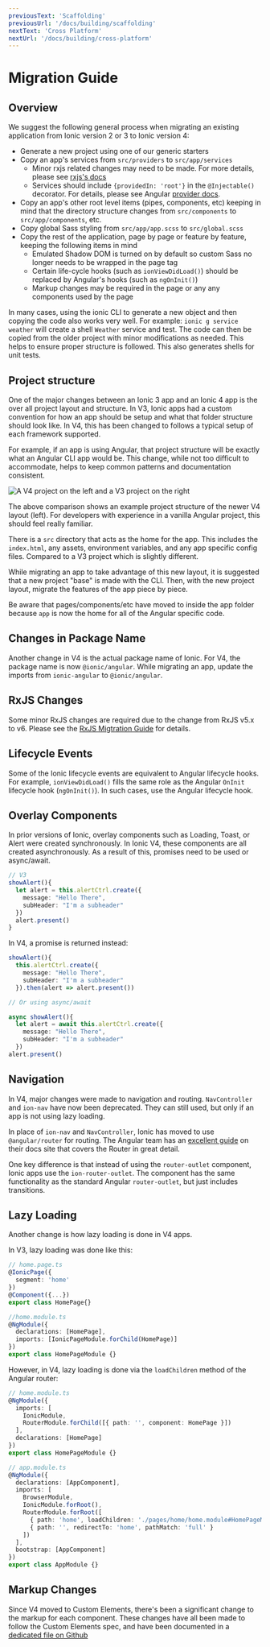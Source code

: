 ```yaml
---
previousText: 'Scaffolding'
previousUrl: '/docs/building/scaffolding'
nextText: 'Cross Platform'
nextUrl: '/docs/building/cross-platform'
---
```


# Migration Guide

## Overview

We suggest the following general process when migrating an existing application from Ionic version 2 or 3 to Ionic version 4:

- Generate a new project using one of our generic starters
- Copy an app's services from `src/providers` to `src/app/services`
   - Minor rxjs related changes may need to be made. For more details, please see [rxjs's docs](https://github.com/ReactiveX/rxjs/blob/master/MIGRATION.md)
   - Services should include `{providedIn: 'root'}` in the `@Injectable()` decorator. For details, please see Angular [provider docs](https://angular.io/guide/providers).
- Copy an app's other root level items (pipes, components, etc) keeping in mind that the directory structure changes from `src/components` to `src/app/components`, etc.
- Copy global Sass styling from `src/app/app.scss` to `src/global.scss`
- Copy the rest of the application, page by page or feature by feature, keeping the following items in mind
   - Emulated Shadow DOM is turned on by default so custom Sass no longer needs to be wrapped in the page tag
   - Certain life-cycle hooks (such as `ionViewDidLoad()`) should be replaced by Angular's hooks (such as `ngOnInit()`)
   - Markup changes may be required in the page or any any components used by the page

In many cases, using the ionic CLI to generate a new object and then copying the code also works very well. For example: `ionic g service weather` will create a shell `Weather` service and test. The code can then be copied from the older project with minor modifications as needed. This helps to ensure proper structure is followed. This also generates shells for unit tests.

## Project structure

One of the major changes between an Ionic 3 app and an Ionic 4 app is the over all project layout and structure. In V3, Ionic apps had a custom convention for how an app should be setup and what that folder structure should look like. In V4, this has been changed to follows a typical setup of each framework supported.

For example, if an app is using Angular, that project structure will be exactly what an Angular CLI app would be. This change, while not too difficult to accommodate, helps to keep common patterns and documentation consistent.

![A V4 project on the left and a V3 project on the right](/docs/assets/img/guides/migration/v4-v3-project-setup.png)

The above comparison shows an example project structure of the newer V4 layout (left). For developers with experience in a vanilla Angular project, this should feel really familiar.

There is a `src` directory that acts as the home for the app. This includes the `index.html`, any assets, environment variables, and any app specific config files. Compared to a V3 project which is slightly different.

While migrating an app to take advantage of this new layout, it is suggested that a new project "base" is made with the CLI. Then, with the new project layout, migrate the features of the app piece by piece.

Be aware that pages/components/etc have moved to inside the app folder because `app` is now the home for all of the Angular specific code.

## Changes in Package Name

Another change in V4 is the actual package name of Ionic. For V4, the package name is now `@ionic/angular`. While migrating an app, update the imports from `ionic-angular` to `@ionic/angular`.

## RxJS Changes

Some minor RxJS changes are required due to the change from RxJS v5.x to v6. Please see the <a href="https://github.com/ReactiveX/rxjs/blob/master/MIGRATION.md" target="_blank">RxJS Migtration Guide</a> for details.

## Lifecycle Events

Some of the Ionic lifecycle events are equivalent to Angular lifecycle hooks. For example, `ionViewDidLoad()` fills the same role as the Angular `OnInit` lifecycle hook (`ngOnInit()`). In such cases, use the Angular lifecycle hook.

## Overlay Components

In prior versions of Ionic, overlay components such as Loading, Toast, or Alert were created synchronously. In Ionic V4, these components are all created asynchronously. As a result of this, promises need to be used or async/await.

```typescript
// V3
showAlert(){
  let alert = this.alertCtrl.create({
    message: "Hello There",
    subHeader: "I'm a subheader"
  })
  alert.present()
}
```

In V4, a promise is returned instead:

```typescript
showAlert(){
  this.alertCtrl.create({
    message: "Hello There",
    subHeader: "I'm a subheader"
  }).then(alert => alert.present())

// Or using async/await

async showAlert(){
  let alert = await this.alertCtrl.create({
    message: "Hello There",
    subHeader: "I'm a subheader"
  })
alert.present()
```

## Navigation

In V4, major changes were made to navigation and routing. `NavController` and `ion-nav` have now been deprecated. They can still used, but only if an app is not using lazy loading.

In place of `ion-nav` and `NavController`, Ionic has moved to use `@angular/router` for routing.
The Angular team has  an <a href="http://angular.io/guide/router" target="_blank">excellent guide</a> on their docs site that covers the Router in great detail.

One key difference is that instead of using the `router-outlet` component, Ionic apps use the `ion-router-outlet`.
The component has the same functionality as the standard Angular `router-outlet`, but just includes transitions.

## Lazy Loading

Another change is how lazy loading is done in V4 apps.

In V3, lazy loading was done like this:

```typescript
// home.page.ts
@IonicPage({
  segment: 'home'
})
@Component({...})
export class HomePage{}

//home.module.ts
@NgModule({
  declarations: [HomePage],
  imports: [IonicPageModule.forChild(HomePage)]
})
export class HomePageModule {}
```

However, in V4, lazy loading is done via the `loadChildren` method of the Angular router:

```typescript
// home.module.ts
@NgModule({
  imports: [
    IonicModule,
    RouterModule.forChild([{ path: '', component: HomePage }])
  ],
  declarations: [HomePage]
})
export class HomePageModule {}

// app.module.ts
@NgModule({
  declarations: [AppComponent],
  imports: [
    BrowserModule,
    IonicModule.forRoot(),
    RouterModule.forRoot([
      { path: 'home', loadChildren: './pages/home/home.module#HomePageModule' },
      { path: '', redirectTo: 'home', pathMatch: 'full' }
    ])
  ],
  bootstrap: [AppComponent]
})
export class AppModule {}
```

## Markup Changes

Since V4 moved to Custom Elements, there's been a significant change to the markup for each component.
These changes have all been made to follow the Custom Elements spec, and have been documented in a <a href="https://github.com/ionic-team/ionic/blob/master/angular/BREAKING.md#breaking-changes" target="_blank">dedicated file on Github</a>
